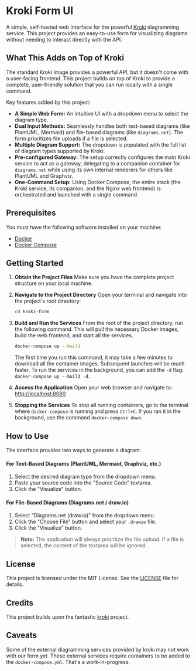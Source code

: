 # Kroki Form UI

A simple, self-hosted web interface for the powerful [Kroki](https://kroki.io) diagramming service. This project provides an easy-to-use form for visualizing diagrams without needing to interact directly with the API.

## What This Adds on Top of Kroki

The standard Kroki image provides a powerful API, but it doesn't come with a user-facing frontend. This project builds on top of Kroki to provide a complete, user-friendly solution that you can run locally with a single command.

Key features added by this project:
*   **A Simple Web Form:** An intuitive UI with a dropdown menu to select the diagram type.
*   **Dual Input Methods:** Seamlessly handles both text-based diagrams (like PlantUML, Mermaid) and file-based diagrams (like `diagrams.net`). The form prioritizes file uploads if a file is selected.
*   **Multiple Diagram Support:** The dropdown is populated with the full list of diagram types supported by Kroki.
*   **Pre-configured Gateway:** The setup correctly configures the main Kroki service to act as a gateway, delegating to a companion container for `diagrams.net` while using its own internal renderers for others like PlantUML and Graphviz.
*   **One-Command Setup:** Using Docker Compose, the entire stack (the Kroki service, its companion, and the Nginx web frontend) is orchestrated and launched with a single command.

## Prerequisites

You must have the following software installed on your machine:
*   [Docker](https://docs.docker.com/get-docker/)
*   [Docker Compose](https://docs.docker.com/compose/install/)

## Getting Started

1.  **Obtain the Project Files**
    Make sure you have the complete project structure on your local machine.

2.  **Navigate to the Project Directory**
    Open your terminal and navigate into the project's root directory:
    ```bash
    cd kroki-form
    ```

3.  **Build and Run the Services**
    From the root of the project directory, run the following command. This will pull the necessary Docker images, build the web frontend, and start all the services.

    ```bash
    docker-compose up --build
    ```
    The first time you run this command, it may take a few minutes to download all the container images. Subsequent launches will be much faster. To run the services in the background, you can add the `-d` flag: `docker-compose up --build -d`.

4.  **Access the Application**
    Open your web browser and navigate to:
    [http://localhost:8080](http://localhost:8080)

5.  **Stopping the Services**
    To stop all running containers, go to the terminal where `docker-compose` is running and press `Ctrl+C`. If you ran it in the background, use the command `docker-compose down`.

## How to Use

The interface provides two ways to generate a diagram:

#### For Text-Based Diagrams (PlantUML, Mermaid, Graphviz, etc.)

1.  Select the desired diagram type from the dropdown menu.
2.  Paste your source code into the "Source Code" textarea.
3.  Click the "Visualize" button.

#### For File-Based Diagrams (Diagrams.net / draw.io)

1.  Select "Diagrams.net (draw.io)" from the dropdown menu.
2.  Click the "Choose File" button and select your `.drawio` file.
3.  Click the "Visualize" button.

> **Note:** The application will always prioritize the file upload. If a file is selected, the content of the textarea will be ignored.

## License

This project is licensed under the MIT License. See the [LICENSE](LICENSE) file for details.

## Credits

This project builds upon the fantastic [kroki](https://kroki.io) project.

## Caveats

Some of the external diagramming services provided by kroki may not work
with our form yet. These external services require containers to be added
to the `docker-compose.yml`. That's a work-in-progress.
